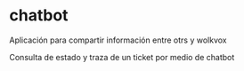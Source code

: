 # chatbot
Aplicación para compartir información entre otrs y wolkvox

Consulta de estado y traza de un ticket por medio de chatbot
